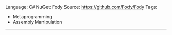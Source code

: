 Language: C#
NuGet: Fody
Source: https://github.com/Fody/Fody
Tags:
  - Metaprogramming
  - Assembly Manipulation
---
